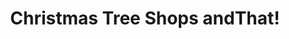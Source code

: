 ---
title: "Christmas Tree Shops andThat!"
url: /spring-valley/christmas-tree-shops-andthat/
shop: shop
---
